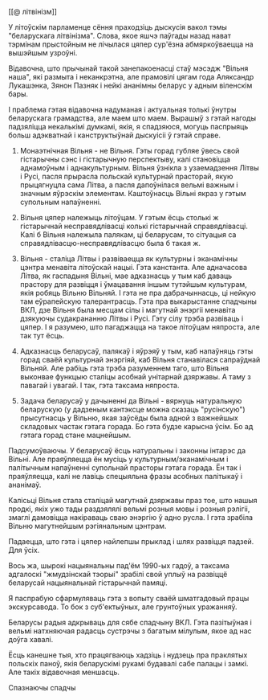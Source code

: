 
[[@ літвінізм]]

У літоўскім парламенце сёння праходзіць дыскусія вакол тэмы "беларускага літвінізма". Слова, якое яшчэ паўгады назад нават тэрмінам прыстойным не лічылася цяпер сур'ёзна абмяркоўваецца на вышэйшым узроўні. 

Відавочна, што прычынай такой занепакоенасці стаў мэсэдж "Вільня наша", які размыта і неканкрэтна, але прамовілі цягам года Аляксандр Лукашэнка, Зянон Пазняк і нейкі ананімны беларус у адным віленскім бары. 

І праблема гэтая відавочна надуманая і актуальная толькі ўнутры беларускага грамадства, але маем што маем. Вырашыў з гэтай нагоды падзяліцца некалькімі думкамі, якія, я спадзяюся, могуць паспрыяць больш адэкватнай і канструктыўнай дыскуісіі ў гэтай справе.


1) Монаэтнічная Вільня - не Вільня. Гэты горад губляе ўвесь свой гістарычны сэнс і гістарычную перспектыву, калі становіцца аднамоўным і аднакультурным. Вільня ўзнікла з узаемадзення Літвы і Русі, пасля прырасла польскай культурнай прасторай, якую прыцягнуцла сама Літва, а пасля дапоўнілася вельмі важным і значным яўрэскім элементам. Каштоўнасць Вільні якраз у гэтым супольным напаўненні.
   
2) Вільня цяпер належыць літоўцам. У гэтым ёсць столькі ж гістарычнай несправядлівасці колькі гістарычнай справядлівасці. Калі б Вільня належыла палякам, ці беларусам, то сітуацыя са справядлівасцю-несправядлівасцю была б такая ж. 
   
3) Вільня - сталіца Літвы і развіваецца як культурны і эканамічны цэнтра менавіта літоўскай нацыі. Гэта канстанта. Але адначасова Літва, як гаспадыня Вільні,  мае адказнасць у тым каб даваць прастору для развіцця і ўмацавання іншым тутэйшым культурам, якія робяць Вільню Вільняй. І гэта не пра дабрачыннасць, ці нейкую там еўрапейскую талерантрасць. Гэта пра выкарыстанне спадчыны ВКЛ, дзе Вільня была месцам сілы і магутнай энэргіі менавіта дзякуючы судакрананню Літвы і Русі. Гэту сілу трэба развіваць і цяпер. І я разумею, што пагаджацца на такое літоўцам няпроста, але так тут ёсць.
   
4) Адказнасць беларусаў, палякаў і яўрэяў у тым, каб напаўняць гэты горад сваёй культурнай энэргіяй, каб Вільня станавілася сапраўднай Вільняй. Але рабіць гэта трэба разуменнем таго, што Вільня выконвае функцыю сталіцы асобнай унітарнай дзяржавы. А таму з павагай і увагай. І так, гэта таксама няпроста.
   
5) Задача беларусаў у дачыненні да Вільні - вярнуць натуральную беларускую (у дадзеным кантэксце можна сказаць "русінскую") прысутнасць у Вільню, якая заўсёды была адной з важнейшых складовых частак гэтага горада. Бо гэта будзе карысна ўсім. Бо ад гэтага горад стане мацнейшым.


Падсумоўваючы.
У беларусаў ёсць натуральны і законны інтарэс да Вільні. Але праяўляецца ён мусіць у  культурным/эканамічным і палітычным напаўненні супольнай прасторы гэтага горада. Ён так і праяўляецца, калі не лавіць спецыяльна фразы асобных палітыкаў і ананімаў.

Калісьці Вільня стала сталіцай магутнай дзяржавы праз тое, што нашыя продкі, якіх ужо тады раздзялялі вельмі розныя мовы і розныя рэлігіі, змаглі дамовіцца накіраваць сваю энэргію ў адно русла. І гэта зрабіла Вільню магутнейшым рэгіянальным цэнтрам.

Падаецца, што гэта і цяпер найлепшы прыклад і шлях развіцця падзей. Для ўсіх.


Вось жа, шырокі нацыянальны пад'ём 1990-ых гадоў, а таксама адгалоскі "жмудзінскай тэорыі" зрабілі свой уплыў на развіццё беларусай нацыянальнай гістарычнай памяці. 

Я паспрабую сфармуляваць гэта з вопыту сваёй шматгадовый працы экскурсавода. То бок з суб'ектыўных, але грунтоўных уражанняў.

Беларусы радыя адкрываць для сябе спадчыну ВКЛ. Гэта пазітыўная і вельмі натхняючая радасць сустрэчы з багатым мілулым, якое ад нас доўга хавалі. 

Ёсць канешне тыя, хто працягваюць хадзіць і нудзець пра праклятых польскіх паноў, якія беларускімі рукамі будавалі сабе палацы і замкі. Але такіх відавочная меншасць.

Спазнаючы спадчы